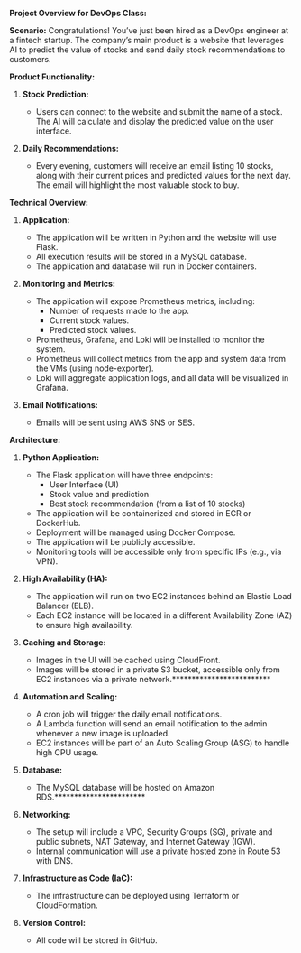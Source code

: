 **Project Overview for DevOps Class:**

**Scenario:**
Congratulations! You’ve just been hired as a DevOps engineer at a fintech startup. The company’s main product is a website that leverages AI to predict the value of stocks and send daily stock recommendations to customers.

**Product Functionality:**

1. **Stock Prediction:**
   - Users can connect to the website and submit the name of a stock. The AI will calculate and display the predicted value on the user interface.

2. **Daily Recommendations:**
   - Every evening, customers will receive an email listing 10 stocks, along with their current prices and predicted values for the next day. The email will highlight the most valuable stock to buy.

**Technical Overview:**

1. **Application:**
   - The application will be written in Python and the website will use Flask.
   - All execution results will be stored in a MySQL database.
   - The application and database will run in Docker containers.

2. **Monitoring and Metrics:**
   - The application will expose Prometheus metrics, including:
     - Number of requests made to the app.
     - Current stock values.
     - Predicted stock values.
   - Prometheus, Grafana, and Loki will be installed to monitor the system.
   - Prometheus will collect metrics from the app and system data from the VMs (using node-exporter).
   - Loki will aggregate application logs, and all data will be visualized in Grafana.

3. **Email Notifications:**
   - Emails will be sent using AWS SNS or SES.

**Architecture:**

1. **Python Application:**
   - The Flask application will have three endpoints:
     - User Interface (UI)
     - Stock value and prediction
     - Best stock recommendation (from a list of 10 stocks)
   - The application will be containerized and stored in ECR or DockerHub.
   - Deployment will be managed using Docker Compose.
   - The application will be publicly accessible.
   - Monitoring tools will be accessible only from specific IPs (e.g., via VPN).

2. **High Availability (HA):**
   - The application will run on two EC2 instances behind an Elastic Load Balancer (ELB).
   - Each EC2 instance will be located in a different Availability Zone (AZ) to ensure high availability.

3. **Caching and Storage:**
   - Images in the UI will be cached using CloudFront.
   - Images will be stored in a private S3 bucket, accessible only from EC2 instances via a private network.*************************

4. **Automation and Scaling:**
   - A cron job will trigger the daily email notifications.
   - A Lambda function will send an email notification to the admin whenever a new image is uploaded.
   - EC2 instances will be part of an Auto Scaling Group (ASG) to handle high CPU usage.

5. **Database:**
   - The MySQL database will be hosted on Amazon RDS.***********************

6. **Networking:**
   - The setup will include a VPC, Security Groups (SG), private and public subnets, NAT Gateway, and Internet Gateway (IGW).
   - Internal communication will use a private hosted zone in Route 53 with DNS.

7. **Infrastructure as Code (IaC):**
   - The infrastructure can be deployed using Terraform or CloudFormation.

8. **Version Control:**
   - All code will be stored in GitHub.
